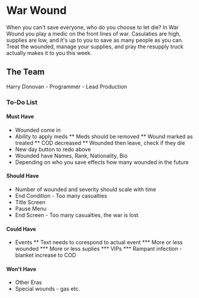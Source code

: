 # War Wound
When you can't save everyone, who do you choose to let die? 
In War Wound you play a medic on the front lines of war. Casulaties are high, supplies are low, and it's up to you to save as many people as you can. Treat the wounded, manage your supplies, and pray the resupply truck actually makes it to you this week.

## The Team
Harry Donovan - Programmer
	      - Lead Production

### To-Do List
#### Must Have
* Wounded come in
* Ability to apply meds
** Meds should be removed
** Wound marked as treated
** COD decreased
** Wounded then leave, check if they die
* New day button to redo above
* Wounded have Names, Rank, Nationality, Bio
* Depending on who you save effects how many wounded in the future

#### Should Have
* Number of wounded and severity should scale with time
* End Condition - Too many casualties
* Title Screen
* Pause Menu
* End Screen - Too many casualties, the war is lost

#### Could Have
* Events
** Text needs to corespond to actual event 
*** More or less wounded
*** More or less suplies
*** VIPs
*** Rampant infection - blanket increase to COD

#### Won't Have
* Other Eras
* Special wounds - gas etc.